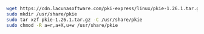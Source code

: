 ﻿```sh
wget https://cdn.lacunasoftware.com/pki-express/linux/pkie-1.26.1.tar.gz
sudo mkdir /usr/share/pkie
sudo tar xzf pkie-1.26.1.tar.gz -C /usr/share/pkie
sudo chmod -R a=r,a+X,u+w /usr/share/pkie
```
